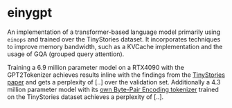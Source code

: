 # einygpt

An implementation of a transformer-based language model primarily using `einops` and trained over the TinyStories dataset. It incorporates techniques to improve memory bandwidth, such as a KVCache implementation and the usage of GQA (grouped query attention).

Training a 6.9 million parameter model on a RTX4090 with the GPT2Tokenizer achieves results inline with the findings from the [TinyStories paper](https://arxiv.org/pdf/2305.07759) and gets a perplexity of [..] over the validation set. Additionally a 4.3 million parameter model with its [own Byte-Pair Encoding tokenizer](tiny_tokenizer.py) trained on the TinyStories dataset achieves a perplexity of [..].
